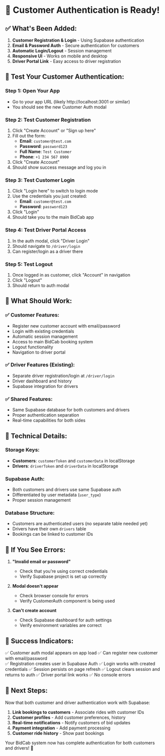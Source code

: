 # 🎉 Customer Authentication is Ready!

## ✅ **What's Been Added:**

1. **Customer Registration & Login** - Using Supabase authentication
2. **Email & Password Auth** - Secure authentication for customers
3. **Automatic Login/Logout** - Session management
4. **Responsive UI** - Works on mobile and desktop
5. **Driver Portal Link** - Easy access to driver registration

## 🧪 **Test Your Customer Authentication:**

### **Step 1: Open Your App**
- Go to your app URL (likely http://localhost:3001 or similar)
- You should see the new Customer Auth modal

### **Step 2: Test Customer Registration**
1. Click "Create Account" or "Sign up here"
2. Fill out the form:
   - **Email**: `customer@test.com`
   - **Password**: `password123`
   - **Full Name**: `Test Customer`
   - **Phone**: `+1 234 567 8900`
3. Click "Create Account"
4. Should show success message and log you in

### **Step 3: Test Customer Login**
1. Click "Login here" to switch to login mode
2. Use the credentials you just created:
   - **Email**: `customer@test.com`
   - **Password**: `password123`
3. Click "Login"
4. Should take you to the main BidCab app

### **Step 4: Test Driver Portal Access**
1. In the auth modal, click "Driver Login"
2. Should navigate to `/driver/login`
3. Can register/login as a driver there

### **Step 5: Test Logout**
1. Once logged in as customer, click "Account" in navigation
2. Click "Logout"
3. Should return to auth modal

## 🎯 **What Should Work:**

### ✅ **Customer Features:**
- Register new customer account with email/password
- Login with existing credentials
- Automatic session management
- Access to main BidCab booking system
- Logout functionality
- Navigation to driver portal

### ✅ **Driver Features (Existing):**
- Separate driver registration/login at `/driver/login`
- Driver dashboard and history
- Supabase integration for drivers

### ✅ **Shared Features:**
- Same Supabase database for both customers and drivers
- Proper authentication separation
- Real-time capabilities for both sides

## 🔧 **Technical Details:**

### **Storage Keys:**
- **Customers**: `customerToken` and `customerData` in localStorage
- **Drivers**: `driverToken` and `driverData` in localStorage

### **Supabase Auth:**
- Both customers and drivers use same Supabase auth
- Differentiated by user metadata (`user_type`)
- Proper session management

### **Database Structure:**
- Customers are authenticated users (no separate table needed yet)
- Drivers have their own `drivers` table
- Bookings can be linked to customer IDs

## 🚨 **If You See Errors:**

1. **"Invalid email or password"**
   - Check that you're using correct credentials
   - Verify Supabase project is set up correctly

2. **Modal doesn't appear**
   - Check browser console for errors
   - Verify CustomerAuth component is being used

3. **Can't create account**
   - Check Supabase dashboard for auth settings
   - Verify environment variables are correct

## 🎊 **Success Indicators:**

✅ Customer auth modal appears on app load
✅ Can register new customer with email/password  
✅ Registration creates user in Supabase Auth
✅ Login works with created credentials
✅ Session persists on page refresh
✅ Logout clears session and returns to auth
✅ Driver portal link works
✅ No console errors

## 🚀 **Next Steps:**

Now that both customer and driver authentication work with Supabase:

1. **Link bookings to customers** - Associate rides with customer IDs
2. **Customer profiles** - Add customer preferences, history
3. **Real-time notifications** - Notify customers of bid updates
4. **Payment integration** - Add payment processing
5. **Customer ride history** - Show past bookings

Your BidCab system now has complete authentication for both customers and drivers! 🎉
